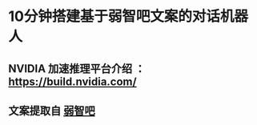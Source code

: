 # 10分钟搭建基于弱智吧文案的对话机器人

## NVIDIA 加速推理平台介绍 ：https://build.nvidia.com/

## 文案提取自 [弱智吧](https://tieba.baidu.com/f?kw=%E5%BC%B1%E6%99%BA&ie=utf-8)
